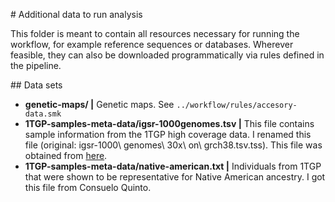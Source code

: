 # Additional data to run analysis

This folder is meant to contain all resources necessary for running the workflow, for example reference sequences or databases.
Wherever feasible, they can also be downloaded programmatically via rules defined in the pipeline.


## Data sets

+ **genetic-maps/ |** Genetic maps. See `../workflow/rules/accesory-data.smk`
+ **1TGP-samples-meta-data/igsr-1000genomes.tsv |** This file contains sample information from the 1TGP high coverage data. I renamed this file (original: igsr-1000\ genomes\ 30x\ on\ grch38.tsv.tss). This file was obtained from [here](https://www.internationalgenome.org/data-portal/data-collection/30x-grch38).
+ **1TGP-samples-meta-data/native-american.txt |** Individuals from 1TGP that were shown to be representative for Native American ancestry. I got this file from Consuelo Quinto.
